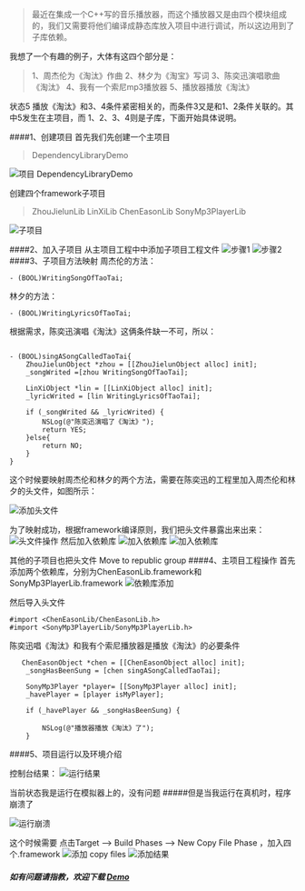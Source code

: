 >最近在集成一个C++写的音乐播放器，而这个播放器又是由四个模块组成的，我们又需要将他们编译成静态库放入项目中进行调试，所以这边用到了子库依赖。

我想了一个有趣的例子，大体有这四个部分是：
>1、周杰伦为《淘汰》作曲
>2、林夕为《淘宝》写词
>3、陈奕迅演唱歌曲《淘汰》
>4、我有一个索尼mp3播放器
>5、播放器播放《淘汰》

状态5 播放《淘汰》和3、4条件紧密相关的，而条件3又是和1、2条件关联的。其中5发生在主项目，而 1、2、3、4则是子库，下面开始具体说明。

####1、创建项目
首先我们先创建一个主项目
>DependencyLibraryDemo

 ![项目 DependencyLibraryDemo](https://github.com/Jupengpeng/ImagesResourse/blob/master/DependencyLibraryDemo_sourse/lib_2.png?raw=true)


创建四个framework子项目 
>ZhouJielunLib
>LinXiLib
>ChenEasonLib
>SonyMp3PlayerLib

 ![子项目](https://raw.githubusercontent.com/Jupengpeng/ImagesResourse/master/DependencyLibraryDemo_sourse/lib_1.png)

####2、加入子项目
从主项目工程中中添加子项目工程文件
 ![步骤1](https://github.com/Jupengpeng/ImagesResourse/blob/master/DependencyLibraryDemo_sourse/lib_3.png?raw=true)
 ![步骤2](https://github.com/Jupengpeng/ImagesResourse/blob/master/DependencyLibraryDemo_sourse/lib_4.png?raw=true)
####3、子项目方法映射
周杰伦的方法：
```
- (BOOL)WritingSongOfTaoTai;

```
林夕的方法：
```
- (BOOL)WritingLyricsOfTaoTai;
```
根据需求，陈奕迅演唱《淘汰》这俩条件缺一不可，所以：
```

- (BOOL)singASongCalledTaoTai{    
    ZhouJielunObject *zhou = [[ZhouJielunObject alloc] init];
    _songWrited =[zhou WritingSongOfTaoTai];
  
    LinXiObject *lin = [[LinXiObject alloc] init];
    _lyricWrited = [lin WritingLyricsOfTaoTai];
      
    if (_songWrited && _lyricWrited) {
        NSLog(@"陈奕迅演唱了《淘汰》");
        return YES;
    }else{
        return NO;
    }
}
```
这个时候要映射周杰伦和林夕的两个方法，需要在陈奕迅的工程里加入周杰伦和林夕的头文件，如图所示：

 ![添加头文件](https://github.com/Jupengpeng/ImagesResourse/blob/master/DependencyLibraryDemo_sourse/lib_5.png?raw=true)

为了映射成功，根据framework编译原则，我们把头文件暴露出来出来：
 ![头文件操作](https://github.com/Jupengpeng/ImagesResourse/blob/master/DependencyLibraryDemo_sourse/lib_6.png?raw=true)
然后加入依赖库
 ![加入依赖库](https://github.com/Jupengpeng/ImagesResourse/blob/master/DependencyLibraryDemo_sourse/lib_7.png?raw=true)
 ![加入依赖库](https://github.com/Jupengpeng/ImagesResourse/blob/master/DependencyLibraryDemo_sourse/lib_12.png?raw=true)

其他的子项目也把头文件 Move to republic group 
####4、主项目工程操作
首先添加两个依赖库，分别为ChenEasonLib.framework和SonyMp3PlayerLib.framework
 ![依赖库添加](https://github.com/Jupengpeng/ImagesResourse/blob/master/DependencyLibraryDemo_sourse/lib_8.png?raw=true)

然后导入头文件
```
#import <ChenEasonLib/ChenEasonLib.h>
#import <SonyMp3PlayerLib/SonyMp3PlayerLib.h>
```
陈奕迅唱《淘汰》和我有个索尼播放器是播放《淘汰》的必要条件
```
   ChenEasonObject *chen = [[ChenEasonObject alloc] init];
    _songHasBeenSung = [chen singASongCalledTaoTai];
    
    SonyMp3Player *player= [[SonyMp3Player alloc] init];
    _havePlayer = [player isMyPlayer];

    if (_havePlayer && _songHasBeenSung) {
        
        NSLog(@"播放器播放《淘汰》了");
    }
```
####5、项目运行以及环境介绍

控制台结果：
 ![运行结果](https://github.com/Jupengpeng/ImagesResourse/blob/master/DependencyLibraryDemo_sourse/lib_9.png?raw=true)


当前状态我是运行在模拟器上的，没有问题
#####但是当我运行在真机时，程序崩溃了

 ![运行崩溃](https://github.com/Jupengpeng/ImagesResourse/blob/master/DependencyLibraryDemo_sourse/lib_10.png?raw=true)

这个时候需要 点击Target ——> Build Phases ——> New Copy File Phase ，加入四个.framework
 ![添加 copy files](https://github.com/Jupengpeng/ImagesResourse/blob/master/DependencyLibraryDemo_sourse/lib_11.png?raw=true)
 ![添加结果](https://github.com/Jupengpeng/ImagesResourse/blob/master/DependencyLibraryDemo_sourse/lib_13.png?raw=true)

##### 如有问题请指教，欢迎下载 [Demo ](https://github.com/Jupengpeng/DependencyLibraryDemo.git)
